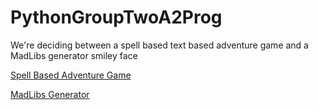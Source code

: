 # PythonGroupTwoA2Prog
We're deciding between a spell based text based adventure game and a MadLibs generator smiley face 

[Spell Based Adventure Game](https://github.com/MisterNo0ne/PythonGroupTwoA2Prog/tree/main/SpellBattleGame)

[MadLibs Generator](https://github.com/MisterNo0ne/PythonGroupTwoA2Prog/tree/main/Madlibs)
